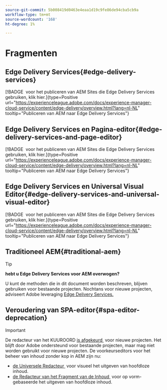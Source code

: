 ```yaml
---
source-git-commit: 5b008419d0463e4eaa1d19c9fe86de94cba5cb9a
workflow-type: tm+mt
source-wordcount: '168'
ht-degree: 1%

---
```

# Fragmenten

## Edge Delivery Services{#edge-delivery-services}

[!BADGE &#x200B; voor het publiceren van AEM Sites die Edge Delivery Services gebruiken, klik hier.]{type=Positive url="https://experienceleague.adobe.com/docs/experience-manager-cloud-service/content/edge-delivery/overview.html?lang=nl-NL" tooltip="Publiceren van AEM naar Edge Delivery Services"}

## Edge Delivery Services en Pagina-editor{#edge-delivery-services-and-page-editor}

[!BADGE &#x200B; voor het publiceren van AEM Sites die Edge Delivery Services gebruiken, klik hier.]{type=Positive url="https://experienceleague.adobe.com/docs/experience-manager-cloud-service/content/edge-delivery/overview.html?lang=nl-NL" tooltip="Publiceren van AEM naar Edge Delivery Services"}

## Edge Delivery Services en Universal Visual Editor{#edge-delivery-services-and-universal-visual-editor}

[!BADGE &#x200B; voor het publiceren van AEM Sites die Edge Delivery Services gebruiken, klik hier.]{type=Positive url="https://experienceleague.adobe.com/docs/experience-manager-cloud-service/content/edge-delivery/overview.html?lang=nl-NL" tooltip="Publiceren van AEM naar Edge Delivery Services"}

## Traditioneel AEM{#traditional-aem}

>[!TIP]
>
>**hebt u Edge Delivery Services voor AEM overwogen?**
>
>U kunt de methoden die in dit document worden beschreven, blijven gebruiken voor bestaande projecten. Nochtans voor nieuwe projecten, adviseert Adobe leveraging [&#x200B; Edge Delivery Services.](https://experienceleague.adobe.com/nl/docs/experience-manager-cloud-service/content/edge-delivery/overview)

## Veroudering van SPA-editor{#spa-editor-deprecation}

>[!IMPORTANT]
>
>De redacteur van het KUUROORD [&#x200B; is afgekeurd &#x200B;](https://experienceleague.adobe.com/nl/docs/experience-manager-cloud-service/content/implementing/developing/hybrid/spa-editor-deprecation) voor nieuwe projecten. Het blijft door Adobe ondersteund voor bestaande projecten, maar mag niet worden gebruikt voor nieuwe projecten. De voorkeurseditors voor het beheer van inhoud zonder kop in AEM zijn nu:
>
>* [&#x200B; de Universele Redacteur &#x200B;](https://experienceleague.adobe.com/nl/docs/experience-manager-cloud-service/content/edge-delivery/wysiwyg-authoring/authoring) voor visueel het uitgeven van hoofdloze inhoud.
>* [&#x200B; de Redacteur van het Fragment van de Inhoud &#x200B;](https://experienceleague.adobe.com/nl/docs/experience-manager-cloud-service/content/assets/content-fragments/content-fragments-managing) voor op vorm-gebaseerde het uitgeven van hoofdloze inhoud.
